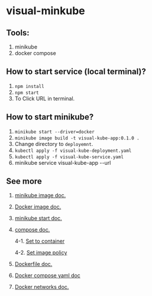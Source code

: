 # visual-minkube

## Tools:
  
  1. minikube
  2. docker compose

## How to start service (local terminal)?
  
  1. `npm install`
  2. `npm start`
  3. To Click URL in terminal. 

## How to start minikube?
  
  1. `minikube start --driver=docker`
  2. `minikube image build -t visual-kube-app:0.1.0 .`
  3. Change directory to `deployemnt`.
  4. `kubectl apply -f visual-kube-deployment.yaml`
  5. `kubectl apply -f visual-kube-service.yaml`
  6. minikube service visual-kube-app --url

## See more
  
  1. [minikube image doc.](https://minikube.sigs.k8s.io/docs/commands/image/)
  2. [Docker image doc.](https://docs.docker.com/get-started/docker-concepts/building-images/build-tag-and-publish-an-image/)
  3. [minikube start doc.](https://minikube.sigs.k8s.io/docs/start/?arch=%2Fmacos%2Farm64%2Fstable%2Fbinary+download)
  4. [compose doc.](https://docs.docker.com/compose/how-tos/environment-variables/envvars/#compose_project_name)
  
     4-1. [Set to container](https://stackoverflow.com/questions/44924082/set-project-name-in-docker-compose-file)
  
     4-2. [Set image policy ](https://stackoverflow.com/questions/53877516/how-do-i-set-the-imagepullpolicy-with-minikube)
    
  5. [Dockerfile doc.](https://docs.docker.com/build/concepts/dockerfile/)
  6. [Docker compose yaml doc](https://docs.docker.com/compose/how-tos/networking/)
  7. [Docker networks doc.](https://docs.docker.com/reference/compose-file/services/#network_mode)
